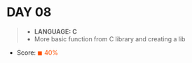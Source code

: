 # DAY 08

> * __LANGUAGE: C__
> * More basic function from C library and creating a lib

* Score: <span style="color:rgb(255, 80,0)">&#9724; 40% </span>